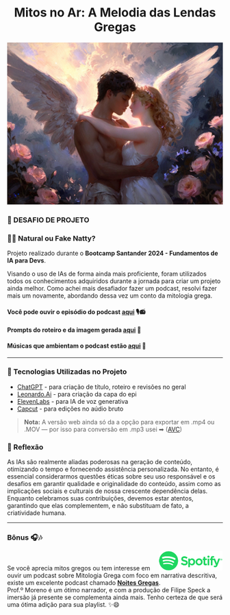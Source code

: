<div align="center">

# Mitos no Ar: A Melodia das Lendas Gregas

<img src="assets\Eros e Psique.jpg" width="700" alt="Eros e Psique">

</div>

### 💾 DESAFIO DE PROJETO
### 🤖📑 Natural ou Fake Natty?

Projeto realizado durante o **Bootcamp Santander 2024 - Fundamentos de IA para Devs**.

Visando o uso de IAs de forma ainda mais proficiente, foram utilizados todos os conhecimentos adquiridos durante a jornada para criar um projeto ainda melhor. Como achei mais desafiador fazer um podcast, resolvi fazer mais um novamente, abordando dessa vez um conto da mitologia grega.

#### Você pode ouvir o episódio do podcast [**aqui**](output) 🎙📻
#### Prompts do roteiro e da imagem gerada [**aqui**](assets) 📖
#### Músicas que ambientam o podcast estão [**aqui**](https://github.com/iisrax/lab-natty-or-not/blob/main/assets/Songs.md) 🎼
--------------

### 👾 Tecnologias Utilizadas no Projeto
- [ChatGPT](https://chatgpt.com/) - para criação de título, roteiro e revisões no geral
- [Leonardo.Ai](https://leonardo.ai/) - para criação da capa do epi
- [ElevenLabs](https://elevenlabs.io/) - para IA de voz generativa
- [Capcut](https://www.capcut.com/editor?__action_from=picture_Editor%20de%20v%C3%ADdeo%20completo%20e%20gratuito%20para%20todos%20criarem%20qualquer%20coisa%20de%20qualquer%20lugar&__from_page=landing_page) - para edições no aúdio bruto
> **Nota:** A versão web ainda só da a opção para exportar em .mp4 ou .MOV — por isso para conversão em .mp3 usei ➡ ([AVC](https://www.any-video-converter.com/en8/for_video_free/)) 

### 💭 Reflexão
As IAs são realmente aliadas poderosas na geração de conteúdo, otimizando o tempo e fornecendo assistência personalizada. No entanto, é essencial considerarmos questões éticas sobre seu uso responsável e os desafios em garantir qualidade e originalidade do conteúdo, assim como as implicações sociais e culturais de nossa crescente dependência delas. Enquanto celebramos suas contribuições, devemos estar atentos, garantindo que elas complementem, e não substituam de fato, a criatividade humana.

----------------

### Bônus 🎧🎶

<img width="150" src="assets/Spotify_Logo_RGB_Green.png" align="right">

<br>

Se você aprecia mitos gregos ou tem interesse em ouvir um podcast sobre Mitologia Grega com foco em narrativa descritiva, existe um excelente podcast chamado [**Noites Gregas**](https://open.spotify.com/show/5Z3h3reDjsf7DxTVeitnu2).  
Prof.º Moreno é um ótimo narrador, e com a produção de Filipe Speck a imersão já presente se complementa ainda mais. Tenho certeza de que será uma ótima adição para sua playlist. ✨😄

<br />
